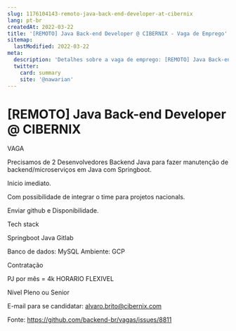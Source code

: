 ```yaml
---
slug: 1176104143-remoto-java-back-end-developer-at-cibernix
lang: pt-br
createdAt: 2022-03-22
title: '[REMOTO] Java Back-end Developer @ CIBERNIX - Vaga de Emprego'
sitemap:
  lastModified: 2022-03-22
meta:
  description: 'Detalhes sobre a vaga de emprego: [REMOTO] Java Back-end Developer @ CIBERNIX'
  twitter:
    card: summary
    site: '@nawarian'
---
```


# [REMOTO] Java Back-end Developer @ CIBERNIX

VAGA

Precisamos de 2 Desenvolvedores Backend Java para fazer manutenção de backend/microserviços em Java com Springboot.

Inicio imediato.

Com possibilidade de integrar o time para projetos nacionals.

Enviar github e Disponibilidade.

Tech stack

Springboot
Java
Gitlab

Banco de dados: MySQL
Ambiente: GCP

Contratação

PJ por mês = 4k
HORARIO FLEXIVEL

Nível
Pleno ou Senior

E-mail para se candidatar: [alvaro.brito@cibernix.com](mailto:alvaro.brito@cibernix.com)

Fonte: https://github.com/backend-br/vagas/issues/8811